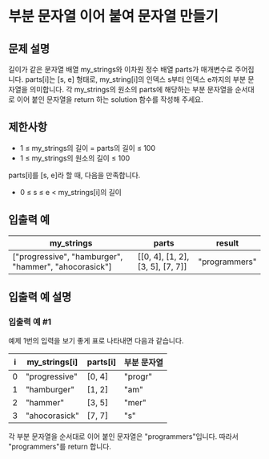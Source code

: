 # 부분 문자열 이어 붙여 문자열 만들기


## 문제 설명
길이가 같은 문자열 배열 my_strings와 이차원 정수 배열 parts가 매개변수로 주어집니다. parts[i]는 [s, e] 형태로, my_string[i]의 인덱스 s부터 인덱스 e까지의 부분 문자열을 의미합니다. 각 my_strings의 원소의 parts에 해당하는 부분 문자열을 순서대로 이어 붙인 문자열을 return 하는 solution 함수를 작성해 주세요.

## 제한사항
- 1 ≤ my_strings의 길이 = parts의 길이 ≤ 100
- 1 ≤ my_strings의 원소의 길이 ≤ 100

parts[i]를 [s, e]라 할 때, 다음을 만족합니다.
- 0 ≤ s ≤ e < my_strings[i]의 길이

## 입출력 예
|my_strings|parts|result|
|-|-|-|
|["progressive", "hamburger", "hammer", "ahocorasick"]|[[0, 4], [1, 2], [3, 5], [7, 7]]|"programmers"|

## 입출력 예 설명

### 입출력 예 #1
예제 1번의 입력을 보기 좋게 표로 나타내면 다음과 같습니다.

|i|my_strings[i]|parts[i]|부분 문자열|
|-|-|-|-|
|0|"progressive"|[0, 4]|"progr"|
|1|"hamburger"|[1, 2]|"am"|
|2|"hammer"|[3, 5]|"mer"|
|3|"ahocorasick"|[7, 7]|"s"|

각 부분 문자열을 순서대로 이어 붙인 문자열은 "programmers"입니다. 따라서 "programmers"를 return 합니다.